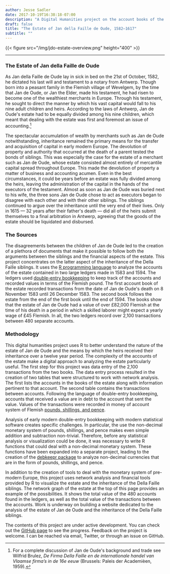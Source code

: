 ```yaml
---
author: Jesse Sadler
date: 2017-10-19T16:38:18-07:00
description: "A Digital Humanities project on the account books of the estate of an early modern merchant using R"
draft: false
title: "The Estate of Jan della Faille de Oude, 1582–1617"
subtitle: ""
---
```


{{< figure src="/img/jdo-estate-overview.png" height="400" >}}

<!--more-->

- - -

### The Estate of Jan della Faille de Oude
As Jan della Faille de Oude lay in sick in bed on the 21st of October, 1582, he dictated his last will and testament to a notary from Antwerp. Though born into a peasant family in the Flemish village of Wevelgem, by the time that Jan de Oude, or Jan the Elder, made his testament, he had risen to become one of the wealthiest merchants in Europe. Through his testament, he sought to direct the manner by which his vast capital would fall to his nine adult children and heirs. According to the laws of Antwerp, Jan de Oude's estate had to be equally divided among his nine children, which meant that dealing with the estate was first and foremost an issue of accounting.[^1]

The spectacular accumulation of wealth by merchants such as Jan de Oude notwithstanding, inheritance remained the primary means for the transfer and acquisition of capital in early modern Europe. The devolution of property and authority that occurred at the death of a parent tested the bonds of siblings. This was especially the case for the estate of a merchant such as Jan de Oude, whose estate consisted almost entirely of mercantile capital spread throughout Europe. This made the devolution of property a matter of business and accounting acumen. Even in the best circumstances, it could be years before an estate was fully divided among the heirs, leaving the administration of the capital in the hands of the executors of the testament. Almost as soon as Jan de Oude was buried next to his wife, the three sons Jan de Oude chose to act as executors began to disagree with each other and with their other siblings. The siblings continued to argue over the inheritance until the very end of their lives. Only in 1615 — 32 years after their father's death — did all of the heirs submit themselves to a final arbitration in Antwerp, agreeing that the goods of the estate should be liquidated and disbursed.

### The Sources
The disagreements between the children of Jan de Oude led to the creation of a plethora of documents that make it possible to follow both the arguments between the siblings and the financial aspects of the estate. This project concentrates on the latter aspect of the inheritance of the Della Faille siblings. It uses the [R programming language](https://www.r-project.org) to analyze the accounts of the estate contained in two large ledgers made in 1583 and 1594. The ledgers used [double-entry bookkeeping](https://en.wikipedia.org/wiki/Double-entry_bookkeeping_system) to keep track of the accounts and recorded values in terms of the Flemish pound. The first account book of the estate recorded transactions from the date of Jan de Oude's death on 8 November 1583 until 26 December 1583. The second book follows the estate from the end of the first book until the end of 1594. The books show that the estate of Jan de Oude had a value of over £82,000 Flemish at the time of his death in a period in which a skilled laborer might expect a yearly wage of £45 Flemish. In all, the two ledgers record over 2,100 transactions between 480 separate accounts.

### Methodology
This digital humanities project uses R to better understand the nature of the estate of Jan de Oude and the means by which the heirs received their inheritance over a twelve year period. The complexity of the accounts of the estate make a digital approach to analyzing the estate particularly useful. The first step for this project was data entry of the 2,100 transactions from the two books. The data entry process resulted in the creation of two tables that were structured to work with network analysis. The first lists the accounts in the books of the estate along with information pertinent to that account. The second table contains the transactions between accounts. Following the language of double-entry bookkeeping, accounts that received a value are in debt to the account that sent the value. Values of the transactions were recorded in money of account system of Flemish [pounds, shillings, and pence](https://en.wikipedia.org/wiki/£sd).

Analysis of early modern double-entry bookkeeping with modern statistical software creates specific challenges. In particular, the use the non-decimal monetary system of pounds, shillings, and pence makes even simple addition and subtraction non-trivial. Therefore, before any statistical analysis or visualization could be done, it was necessary to write R functions that could deal with a non-decimal monetary system. These functions have been expanded into a separate project, leading to the creation of the [debkeepr package](http://jessesadler.github.io/debkeepr/) to analyze non-decimal currencies that are in the form of pounds, shillings, and pence.

In addition to the creation of tools to deal with the monetary system of pre-modern Europe, this project uses network analysis and financial tools provided by R to visualize the estate and the inheritance of the Della Faille siblings. The network graph of the estate at the top of this page provides an example of the possibilities. It shows the total value of the 480 accounts found in the ledgers, as well as the total value of the transactions between the accounts. Work is underway on building a website dedicated to the analysis of the estate of Jan de Oude and the inheritance of the Della Faille siblings.

The contents of this project are under active development. You can check out the [GitHub page](https://github.com/jessesadler/jdo-sterfhuis) to see the progress. Feedback on the project is welcome. I can be reached via email, Twitter, or through an issue on GitHub.


[^1]: For a complete discussion of Jan de Oude's background and trade see Wilfrid Brulez, *De Firma Della Faille en de internationale handel van Vlaamse firma’s in de 16e eeuw* (Brussels: Paleis der Academièen, 1959).